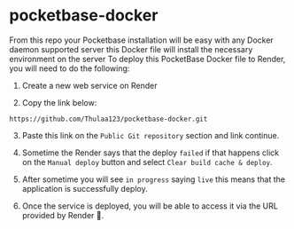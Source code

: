 # pocketbase-docker
From this repo your Pocketbase installation will be easy with any Docker daemon supported server this Docker file will install the necessary environment on the server
To deploy this PocketBase Docker file to Render, you will need to do the following:

  1. Create a new web service on Render

  2. Copy the link below:
  ```
  https://github.com/Thulaa123/pocketbase-docker.git
  ```
  3. Paste this link on the `Public Git repository` section and link continue.
  
  4. Sometime the Render says that the deploy `failed` if that happens click on the `Manual deploy` button and select `Clear build cache & deploy`.
  
  5. After sometime you will see `in progress` saying `live` this means that the application is successfully deploy.
  
  4. Once the service is deployed, you will be able to access it via the URL provided by Render 🚀. 
